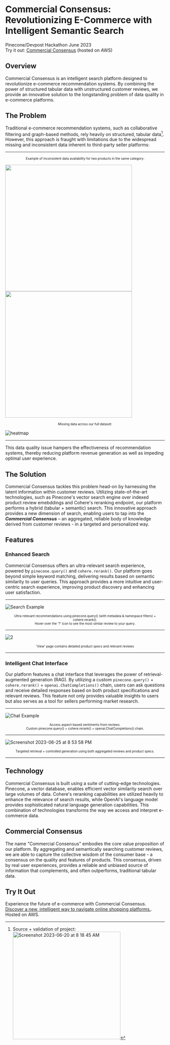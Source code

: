 # Commercial Consensus: Revolutionizing E-Commerce with Intelligent Semantic Search

Pinecone/Devpost Hackathon June 2023  
Try it out: [Commercial Consensus](http://ecommerce-recsys.us-east-2.elasticbeanstalk.com)  (hosted on AWS)

## Overview

Commercial Consensus is an intelligent search platform designed to revolutionize e-commerce recommendation systems. By combining the power of structured tabular data with unstructured customer reviews, we provide an innovative solution to the longstanding problem of data quality in e-commerce platforms.

## The Problem

Traditional e-commerce recommendation systems, such as collaborative filtering and graph-based methods, rely heavily on structured, tabular data[^1]. However, this approach is fraught with limitations due to the widespread missing and inconsistent data inherent to third-party seller platforms:  

---

<p align="center" style="font-size:10px;">Example of inconsistent data availability for two products in the same category:</p>

<p float="left">
  <img src="https://github.com/sfuller14/semantic-consensus/assets/54780092/43f1c875-05bd-419f-9bbe-1e005dbad521" width="400" />
  <img src="https://github.com/sfuller14/semantic-consensus/assets/54780092/1d0f548d-4f87-409b-bae3-408c51bcc7a1" width="400" /> 
</p>

<p align="center" style="font-size:10px;">Missing data across our full dataset:</p>

![heatmap](https://github.com/sfuller14/semantic-consensus/assets/54780092/031494eb-d718-4f91-9a4a-860d975a15c9)

---

This data quality issue hampers the effectiveness of recommendation systems, thereby reducing platform revenue generation as well as impeding optimal user experience.

## The Solution

Commercial Consensus tackles this problem head-on by harnessing the latent information within customer reviews. Utilizing state-of-the-art technologies, such as Pinecone's vector search engine over indexed product review emebddings and Cohere's reranking endpoint, our platform performs a hybrid (tabular + semantic) search. This innovative approach provides a new dimension of search, enabling users to tap into the ___Commercial Consensus___ – an aggregated, reliable body of knowledge derived from customer reviews - in a targeted and personalized way.

## Features

### Enhanced Search

Commercial Consensus offers an ultra-relevant search experience, powered by `pinecone.query()` and `cohere.rerank()`. Our platform goes beyond simple keyword matching, delivering results based on semantic similarity to user queries. This approach provides a more intuitive and user-centric search experience, improving product discovery and enhancing user satisfaction.  

---
![Search Example](https://github.com/sfuller14/semantic-consensus/assets/54780092/27f4c830-c869-4f6b-a859-77fb87b68f6e)
<p align="center" style="font-size:10px;">Ultra-relevant recommendations using pinecone.query() (with metadata & namespace filters) + cohere.rerank(). <br> Hover over the '?' icon to see the most similar review to your query.</p>

---

![2](https://github.com/sfuller14/semantic-consensus/assets/54780092/2b1af8b9-d7a4-47f7-972f-638fd9ae792a)
<p align="center" style="font-size:10px;">'View' page contains detailed product specs and relevant reviews</p>

---
### Intelligent Chat Interface

Our platform features a chat interface that leverages the power of retrieval-augmented generation (RAG). By utilizing a custom `pinecone.query()` + `cohere.rerank()` + `openai.ChatCompletions()` chain, users can ask questions and receive detailed responses based on both product specifications and relevant reviews. This feature not only provides valuable insights to users but also serves as a tool for sellers performing market research.

---
![Chat Example](https://github.com/sfuller14/semantic-consensus/assets/54780092/ddf82542-d5cf-4d92-ab88-25e50a8831ff)
<p align="center" style="font-size:10px;">Access aspect-based sentiments from reviews. <br> Custom pinecone.query() + cohere.rerank() + openai.ChatCompletions() chain.</p>

---
![Screenshot 2023-06-25 at 8 53 58 PM](https://github.com/sfuller14/semantic-consensus/assets/54780092/bf75e849-8d9f-4981-bfcf-5c17616869bf)
<p align="center" style="font-size:10px;">Targeted retrieval + controlled generation using both aggregated reviews and product specs.</p>

---
## Technology

Commercial Consensus is built using a suite of cutting-edge technologies. Pinecone, a vector database, enables efficient vector similarity search over large volumes of data. Cohere's reranking capabilities are utilized heavily to enhance the relevance of search results, while OpenAI's language model provides sophisticated natural language generation capabilities. This combination of technologies transforms the way we access and interpret e-commerce data.

## Commercial Consensus

The name "Commercial Consensus" embodies the core value proposition of our platform. By aggregating and semantically searching customer reviews, we are able to capture the collective wisdom of the consumer base - a consensus on the quality and features of products. This consensus, driven by real user experiences, provides a reliable and unbiased source of information that complements, and often outperforms, traditional tabular data.

## Try It Out

Experience the future of e-commerce with Commercial Consensus. [Discover a new, intelligent way to navigate online shopping platforms.](http://ecommerce-recsys.us-east-2.elasticbeanstalk.com). Hosted on AWS.

[^1]: Source + validation of project: <img width="340" alt="Screenshot 2023-06-20 at 8 18 45 AM" src="https://github.com/sfuller14/semantic-consensus/assets/54780092/01e6ebdf-1dbb-41ad-b9dd-09829ad495dc">


